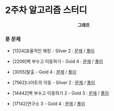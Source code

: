 # 2주차 알고리즘 스터디

<div align = center>
  <b>그래프</b>
</div>

### 푼 문제

  - [1324]효율적인 해킹 - Silver 2 : [문제](https:/www.acmicpc.net/problem/1325) / [풀이](https://github.com/firemancha/Algorithm/tree/main/Baekjoon/Graph/%5B1325%5D%ED%9A%A8%EC%9C%A8%EC%A0%81%EC%9D%B8%20%ED%95%B4%ED%82%B9)

  - [2206]벽 부수고 이동하기 - Gold 4 : [문제](https://www.acmicpc.net/problem/2206) / [풀이](https://github.com/firemancha/Algorithm/tree/main/Baekjoon/Graph/%5B2206%5D%EB%B2%BD%20%EB%B6%80%EC%88%98%EA%B3%A0%20%EC%9D%B4%EB%8F%99%ED%95%98%EA%B8%B0)

  - [3055]탈출 - Gold 4 : [문제](https://www.acmicpc.net/problem/3055) / [풀이](https://github.com/firemancha/Algorithm/tree/main/Baekjoon/Graph/%5B3055%5D%ED%83%88%EC%B6%9C)

  - [7562]나이트의 이동 - Silver 2 : [문제](https://www.acmicpc.net/problem/7562) / [풀이](https://github.com/firemancha/Algorithm/tree/main/Baekjoon/Graph/%5B7562%5D%EB%82%98%EC%9D%B4%ED%8A%B8%EC%9D%98%20%EC%9D%B4%EB%8F%99)

  - [14442]벽 부수고 이동하기 2 - Gold 3 : [문제](https://www.acmicpc.net/problem/14442) / [풀이](https://github.com/firemancha/Algorithm/tree/main/Baekjoon/Graph/%5B14442%5D%EB%B2%BD%20%EB%B6%80%EC%88%98%EA%B3%A0%20%EC%9D%B4%EB%8F%99%ED%95%98%EA%B8%B02)

  - [17142]연구소 3 - Gold 4 : [문제](https://www.acmicpc.net/problem/17142) / [풀이](https://github.com/firemancha/Algorithm/tree/main/Baekjoon/Graph/%5B17142%5D%EC%97%B0%EA%B5%AC%EC%86%8C%203)
